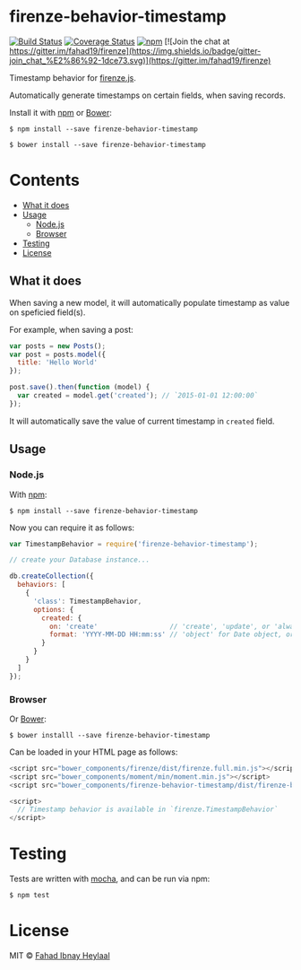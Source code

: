 # firenze-behavior-timestamp

[![Build Status](https://secure.travis-ci.org/fahad19/firenze-behavior-timestamp.png?branch=master)](http://travis-ci.org/fahad19/firenze-behavior-timestamp) [![Coverage Status](https://coveralls.io/repos/fahad19/firenze-behavior-timestamp/badge.svg?branch=master)](https://coveralls.io/r/fahad19/firenze-behavior-timestamp?branch=master) [![npm](https://img.shields.io/npm/v/firenze-behavior-timestamp.svg)](https://www.npmjs.com/package/firenze-behavior-timestamp) [![Join the chat at https://gitter.im/fahad19/firenze](https://img.shields.io/badge/gitter-join_chat_%E2%86%92-1dce73.svg)](https://gitter.im/fahad19/firenze)

Timestamp behavior for [firenze.js](https://github.com/fahad19/firenze).

Automatically generate timestamps on certain fields, when saving records.

Install it with [npm](https://npmjs.com) or [Bower](http://bower.io):

```
$ npm install --save firenze-behavior-timestamp

$ bower install --save firenze-behavior-timestamp
```

<!-- START doctoc generated TOC please keep comment here to allow auto update -->
<!-- DON'T EDIT THIS SECTION, INSTEAD RE-RUN doctoc TO UPDATE -->
# Contents

- [What it does](#what-it-does)
- [Usage](#usage)
  - [Node.js](#nodejs)
  - [Browser](#browser)
- [Testing](#testing)
- [License](#license)

<!-- END doctoc generated TOC please keep comment here to allow auto update -->

<!--docume:src/index.js-->
## What it does

When saving a new model, it will automatically populate timestamp as value on speficied field(s).

For example, when saving a post:

```js
var posts = new Posts();
var post = posts.model({
  title: 'Hello World'
});

post.save().then(function (model) {
  var created = model.get('created'); // `2015-01-01 12:00:00`
});
```

It will automatically save the value of current timestamp in `created` field.

## Usage

### Node.js

With [npm](https://npmjs.com):

```
$ npm install --save firenze-behavior-timestamp
```

Now you can require it as follows:

```js
var TimestampBehavior = require('firenze-behavior-timestamp');

// create your Database instance...

db.createCollection({
  behaviors: [
    {
      'class': TimestampBehavior,
      options: {
        created: {
          on: 'create'                  // 'create', 'update', or 'always'
          format: 'YYYY-MM-DD HH:mm:ss' // 'object' for Date object, or moment.js format
        }
      }
    }
  ]
});
```

### Browser

Or [Bower](http://bower.io):

```
$ bower installl --save firenze-behavior-timestamp
```

Can be loaded in your HTML page as follows:

```js
<script src="bower_components/firenze/dist/firenze.full.min.js"></script>
<script src="bower_components/moment/min/moment.min.js"></script>
<script src="bower_components/firenze-behavior-timestamp/dist/firenze-behavior-timestamp.min.js"></script>

<script>
  // Timestamp behavior is available in `firenze.TimestampBehavior`
</script>
```

<!--/docume:src/index.js-->

# Testing

Tests are written with [mocha](http://mochajs.org/), and can be run via npm:

```
$ npm test
```

# License

MIT © [Fahad Ibnay Heylaal](http://fahad19.com)
